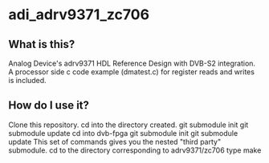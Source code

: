 # adi_adrv9371_zc706

## What is this?
Analog Device's adrv9371 HDL Reference Design with DVB-S2 integration. A processor side c code example (dmatest.c) for register reads and writes is included. 

## How do I use it?

Clone this repository.
cd into the directory created.
git submodule init
git submodule update
cd into dvb-fpga 
git submodule init
git submodule update
This set of commands gives you the nested "third party" submodule. 
cd to the directory corresponding to adrv9371/zc706
type make


